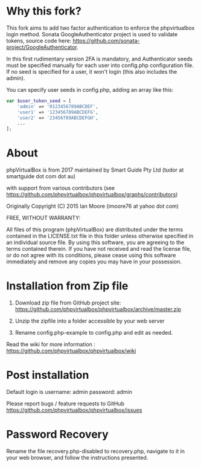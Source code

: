 # Why this fork?

This fork aims to add two factor authentication to enforce the phpvirtualbox login method. Sonata GoogleAuthenticator project is used to validate tokens, source code here: https://github.com/sonata-project/GoogleAuthenticator.

In this first rudimentary version 2FA is mandatory, and Authenticator seeds must be specified manually for each user into config.php configuration file. If no seed is specified for a user, it won't login (this also includes the admin).

You can specify user seeds in config.php, adding an array like this:

```php
var $user_token_seed = [
    'admin' => '0123456789ABCDEF',
    'user1' => '123456789ABCDEFG',
    'user2' => '23456789ABCDEFGH',
    ...
];
```

# About

phpVirtualBox is from 2017 maintained by Smart Guide Pty Ltd (tudor at smartguide dot com dot au)

with support from various contributors (see https://github.com/phpvirtualbox/phpvirtualbox/graphs/contributors)

Originally Copyright (C) 2015 Ian Moore (imoore76 at yahoo dot com)

FREE, WITHOUT WARRANTY:

All files of this program (phpVirtualBox) are distributed under the
terms contained in the LICENSE.txt file in this folder unless otherwise
specified in an individual source file. By using this software, you are
agreeing to the terms contained therein. If you have not received and read
the license file, or do not agree with its conditions, please cease using
this software immediately and remove any copies you may have in your
possession.

# Installation from Zip file

1) Download zip file from GitHub project site: https://github.com/phpvirtualbox/phpvirtualbox/archive/master.zip

2) Unzip the zipfile into a folder accessible by your web server

3) Rename config.php-example to config.php and edit as needed.

Read the wiki for more information : https://github.com/phpvirtualbox/phpvirtualbox/wiki

# Post installation

Default login is username: admin password: admin

Please report bugs / feature requests to GitHub
https://github.com/phpvirtualbox/phpvirtualbox/issues

# Password Recovery

Rename the file recovery.php-disabled to recovery.php, navigate to it in
your web browser, and follow the instructions presented.
